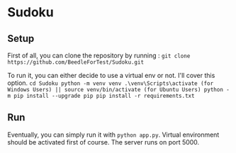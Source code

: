 # Sudoku

## Setup

First of all, you can clone the repository by running :
    ```
    git clone https://github.com/BeedleForTest/Sudoku.git
    ```

To run it, you can either decide to use a virtual env or not. I'll cover this option.
	```
    cd Sudoku
    python -m venv venv
    .\venv\Scripts\activate (for Windows Users) || source venv/bin/activate (for Ubuntu Users)
    python -m pip install --upgrade pip
    pip install -r requirements.txt
    ```

## Run

Eventually, you can simply run it with `python app.py`. Virtual environment should be activated first of course. The server runs on port 5000. 
